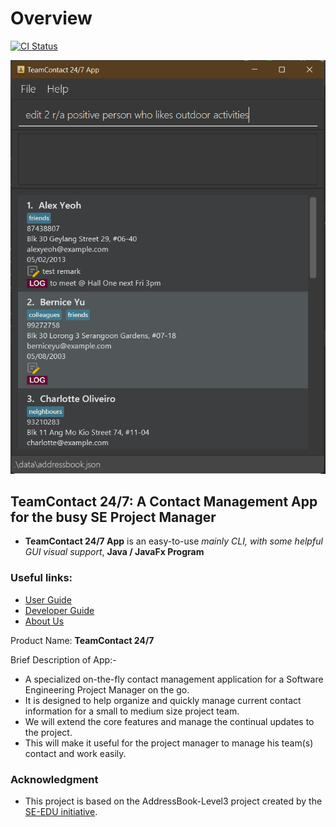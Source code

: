 # Overview
[![CI Status](https://github.com/AY2122S2-TIC4002-F18-5/tp2/workflows/Java%20CI/badge.svg)](https://github.com/AY2122S2-TIC4002-F18-5/tp2/actions)

![Ui](docs/images/Ui.png)

## TeamContact 24/7: A Contact Management App for the busy SE Project Manager

- **TeamContact 24/7 App** is an easy-to-use _mainly CLI, with some helpful GUI visual support_, **Java / JavaFx Program**

### Useful links:
* [User Guide](docs/UserGuide.md)
* [Developer Guide](docs/DeveloperGuide.md)
* [About Us](docs/AboutUs.md)

Product Name: **TeamContact 24/7**

Brief Description of App:-

- A specialized on-the-fly contact management application for a Software Engineering Project Manager on the go.
- It is designed to help organize and quickly manage current contact information for a small to medium size project team.
- We will extend the core features and manage the continual updates to the project.
- This will make it useful for the project manager to manage his team(s) contact and work easily.

### Acknowledgment
- This project is based on the AddressBook-Level3 project created by the [SE-EDU initiative](https://se-education.org).
